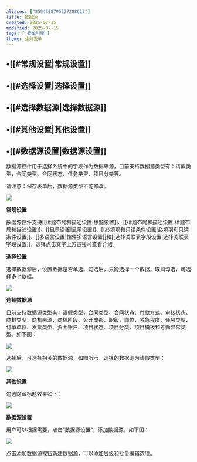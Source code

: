 ```yaml
---
aliases: ["2504398795227288617"]
title: 数据源
created: 2025-07-15
modified: 2025-07-15
tags: ['表单引擎']
theme: 业务表单
---
```


## •[[#常规设置|常规设置]]

## •[[#选择设置|选择设置]]

## •[[#选择数据源|选择数据源]]

## •[[#其他设置|其他设置]]

## •[[#数据源设置|数据源设置]]

数据源控件用于选择系统中的字段作为数据来源，目前支持数据源类型有：请假类型，合同类型、合同状态、任务类型、项目分类等。

请注意：保存表单后，数据源类型不能修改。

![](https://myhelpdoc.oss-cn-heyuan.aliyuncs.com/mdimages/d3673a535318ab882c656ab34b7e321b.jpg)

**常规设置**

数据源控件支持[[标题布局和描述设置|标题设置]]、[[标题布局和描述设置|标题布局和描述设置]]、[[显示设置|显示设置]]、[[必填项和只读条件设置|必填项和只读条件设置]]、[[多语言设置|控件多语言设置]]和[[选择关联表字段设置|选择关联表字段设置]]，选择点击文字上方链接可查看介绍。

**选择设置**

选择数据源后，设置数据是否单选。勾选后，只能选择一个数据，取消勾选，可选择多个数据。

![](https://myhelpdoc.oss-cn-heyuan.aliyuncs.com/mdimages/91d5b9e59715c174076c916a8a0eb17c.jpg)

**选择数据源**

目前支持数据源类型有：请假类型，合同类型、合同状态、付款方式、审核状态、商机类型、商机来源、商机阶段、公开成都、职级、岗位、紧急程度、任务类型、订单单位、发票类型、资金账户、项目状态、项目分类、项目模板和考勤异常类型。如下图：

![](https://myhelpdoc.oss-cn-heyuan.aliyuncs.com/mdimages/3f6a2f84f000c895c46a84b5937cb44d.jpg)

选择后，可选择相关的数据源，如图所示，选择的数据源为请假类型：

![](https://myhelpdoc.oss-cn-heyuan.aliyuncs.com/mdimages/58d3ee0f569b17075baf1e682d53ac9a.jpg)

**其他设置**

勾选隐藏标题效果如下：

![](https://myhelpdoc.oss-cn-heyuan.aliyuncs.com/mdimages/e38cb9d43d57739865caba18faa589d5.jpg)

**数据源设置**

用户可以根据需要，点击“数据源设置”，添加数据源，如下图：

![](https://myhelpdoc.oss-cn-heyuan.aliyuncs.com/mdimages/d8e05bce0de3669df09219e8f7d8e8bf.jpg)

点击添加数据源按钮新建数据源，可以添加层级和批量编辑选项。

